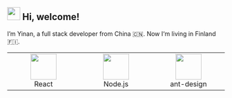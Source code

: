 <h2> <img src="https://emojis.slackmojis.com/emojis/images/1588315024/8823/hyperkitty.gif?1588315024" width="30" /> Hi, welcome! </h2>
I’m Yinan, a full stack developer from China 🇨🇳. Now I‘m living in Finland 🇫🇮.
<table>
  <tr>
    <td align="center" width="200">
      <img
        src="https://avatars1.githubusercontent.com/u/9441414?s=200&v=4"
        width="60"
      />
      <br />
      React
    </td>
    <td align="center" width="200">
      <img
        src="https://logosvector.net/wp-content/uploads/2015/09/nodejs-logo.png"
        width="60"
      />
      <br />
      Node.js
    </td>
    <td align="center" width="200">
      <img
        src="https://avatars1.githubusercontent.com/u/12101536?s=200&v=4"
        width="60"
      />
      <br />
      ant-design
    </td>
  </tr>
</table>

<!---
liyinan0501/liyinan0501 is a ✨ special ✨ repository because its `README.md` (this file) appears on your GitHub profile.
You can click the Preview link to take a look at your changes.
--->

